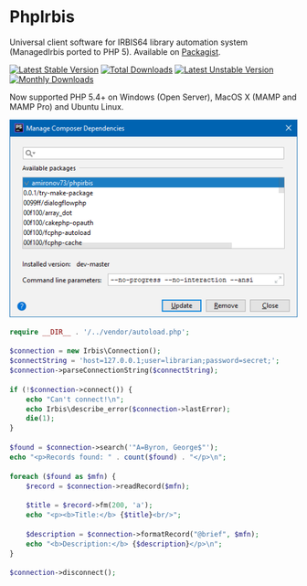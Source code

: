 # PhpIrbis

Universal client software for IRBIS64 library automation system (ManagedIrbis ported to PHP 5). Available on [Packagist](https://packagist.org/packages/amironov73/phpirbis).

[![Latest Stable Version](https://poser.pugx.org/amironov73/phpirbis/v/stable)](https://packagist.org/packages/amironov73/phpirbis) 
[![Total Downloads](https://poser.pugx.org/amironov73/phpirbis/downloads)](https://packagist.org/packages/amironov73/phpirbis)
[![Latest Unstable Version](https://poser.pugx.org/amironov73/phpirbis/v/unstable)](https://packagist.org/packages/amironov73/phpirbis)
[![Monthly Downloads](https://poser.pugx.org/amironov73/phpirbis/d/monthly)](https://packagist.org/packages/amironov73/phpirbis)

Now supported PHP 5.4+ on Windows (Open Server), MacOS X (MAMP and MAMP Pro) and Ubuntu Linux.

![phpstorm](Docs/img/phpstorm.png)

```php
require __DIR__ . '/../vendor/autoload.php';

$connection = new Irbis\Connection();
$connectString = 'host=127.0.0.1;user=librarian;password=secret;';
$connection->parseConnectionString($connectString);

if (!$connection->connect()) {
    echo "Can't connect!\n";
    echo Irbis\describe_error($connection->lastError);
    die(1);
}

$found = $connection->search('"A=Byron, George$"');
echo "<p>Records found: " . count($found) . "</p>\n";

foreach ($found as $mfn) {
    $record = $connection->readRecord($mfn);

    $title = $record->fm(200, 'a');
    echo "<p><b>Title:</b> {$title}<br/>";

    $description = $connection->formatRecord("@brief", $mfn);
    echo "<b>Description:</b> {$description}</p>\n";
}

$connection->disconnect();
```

